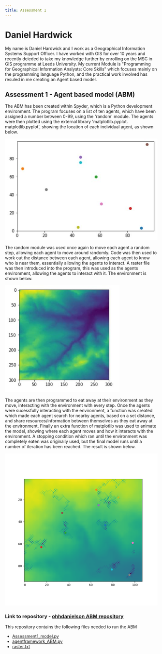 ```yaml
---
title: Assessment 1
---
```

# Daniel Hardwick
My name is Daniel Hardwick and I work as a Geographical Information Systems Support Officer. I have worked with GIS for over 10 years and recently deicded to take my knowledge further by enrolling on the MSC in GIS programme at Leeds University. 
My current Module is "Programming for Geographical Information Analysts: Core Skills" which focuses mainly on the programming language Python, and the practical work involved has resuled in me creating an Agent based model. 

## Assessment 1 - Agent based model (ABM)

The ABM has been created within Spyder, which is a Python development environment. The program focuses on a list of ten agents, which have been assigned a number between 0-99, using the 'random' module. The agents were then plotted using the external library 'matplotlib.pyplot. matplotlib.pyplot', showing the location of each individual agent, as shown below. 

![Image of Scatterplot](https://github.com/ohhdanielson/ohhdanielson.github.io/blob/master/Agents_scatterplot.JPG?raw=true)

The random module was used once again to move each agent a random step, allowing each agent to move around randomly. Code was then used to work out the distance between each agent, allowing each agent to know who is near them, essentially allowing the agents to interact. 
A raster file was then introduced into the program, this was used as the agents environment, allowing the agents to interact with it. The environment is shown below.

![Image of Environment](https://github.com/ohhdanielson/ohhdanielson.github.io/blob/master/Agents_scatterplot_environment.JPG?raw=true)

The agents are then programmed to eat away at their environment as they move, interacting with the environment with every step.
Once the agents were sucessfully interacting with the environment, a function was created which made each agent search for nearby agents, based on a set distance, and share resources/information between themselves as they eat away at the environment.
Finally an extra function of matplotlib was used to animate the model, showing where each agent moves and how it interacts with the environment. A stopping condition which ran until the environment was completely eaten was originally used, but the final model runs until a number of iteration has been reached. The result is shown below. 

![Image of Agents_Eating_Environment](https://github.com/ohhdanielson/ohhdanielson.github.io/blob/master/ABM_eating.png?raw=true)

### **Link to repository** - [ohhdanielson ABM repository](https://github.com/ohhdanielson/ohhdanielson.github.io)

This repository contains the following files needed to run the ABM

- [Assessment1_model.py](https://raw.githubusercontent.com/ohhdanielson/ohhdanielson.github.io/master/Assessment1_model.py)
- [agentframework_ABM.py](https://raw.githubusercontent.com/ohhdanielson/ohhdanielson.github.io/master/agentframework_ABM.py)
- [raster.txt](https://raw.githubusercontent.com/ohhdanielson/ohhdanielson.github.io/master/raster.txt)

